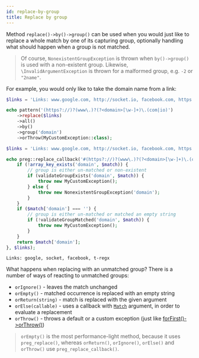 ```yaml
---
id: replace-by-group
title: Replace by group
---
```


Method `replace()->by()->group()` can be used when you would just like to replace a whole match by one of its capturing group,
optionally handling what should happen when a group is not matched.

> Of course, `NonexistentGroupException` is thrown when `by()->group()` is used with a non-existent group. Likewise, 
> `\InvalidArgumentException` is thrown for a malformed group, e.g. `-2` or `"2name"`.

For example, you would only like to take the domain name from a link:
<!--DOCUSAURUS_CODE_TABS-->
<!--T-Regx-->
```php
$links = 'Links: www.google.com, http://socket.io, facebook.com, https://t-regx.com';

echo pattern('(https?://)?(www\.)?(?<domain>[\w-]+)\.(com|io)')
    ->replace($links)
    ->all()
    ->by()
    ->group('domain')
    ->orThrow(MyCustomException::class);
```
<!--PHP-->
```php
$links = 'Links: www.google.com, http://socket.io, facebook.com, https://t-regx.com';

echo preg::replace_callback('#(https?://)?(www\.)?(?<domain>[\w-]+)\.(com|io)#', function($match){
    if (!array_key_exists('domain', $match)) {
        // group is either un-matched or non-existent
        if (validateGroupExists('domain', $match)) {
            throw new MyCustomException();
        } else {
            throw new NonexistentGroupException('domain');
        }
    }
    if ($match['domain'] === '') {
        // group is either un-matched or matched an empty string
        if (!validateGroupMatched('domain', $match)) {
            throw new MyCustomException();
        }
    }
    return $match['domain'];
}, $links);
```
<!--END_DOCUSAURUS_CODE_TABS-->
<!--Result-Output-->

```text
Links: google, socket, facebook, t-regx
```

What happens when replacing with an unmatched group? There is a number of ways of reacting to unmatched groups:
 - `orIgnore()` - leaves the match unchanged
 - `orEmpty()` - matched occurrence is replaced with an empty string
 - `orReturn(string)` - match is replaced with the given argument 
 - `orElse(callable)` - uses a callback with [`Match`](match-details.md) argument, in order to evaluate a replacement
 - `orThrow()` - throws a default or a custom exception (just like [forFirst()->orThrow()](match-for-first.md))

> `orEmpty()` is the most performance-light method, because it uses `preg_replace()`, whereas `orReturn()`, `orIgnore()`, 
> `orElse()` and `orThrow()` use `preg_replace_callback()`.
